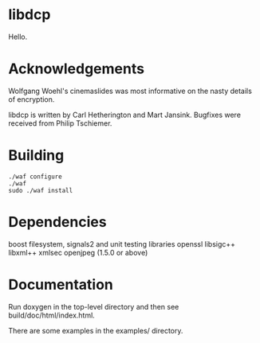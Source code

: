 libdcp
======

Hello.


Acknowledgements
================

Wolfgang Woehl's cinemaslides was most informative on the
nasty details of encryption.

libdcp is written by Carl Hetherington and Mart Jansink.
Bugfixes were received from Philip Tschiemer.


Building
========

    ./waf configure
    ./waf
    sudo ./waf install


Dependencies
============

boost filesystem, signals2 and unit testing libraries
openssl
libsigc++
libxml++
xmlsec
openjpeg (1.5.0 or above)


Documentation
=============

Run doxygen in the top-level directory and then see build/doc/html/index.html.

There are some examples in the examples/ directory.
